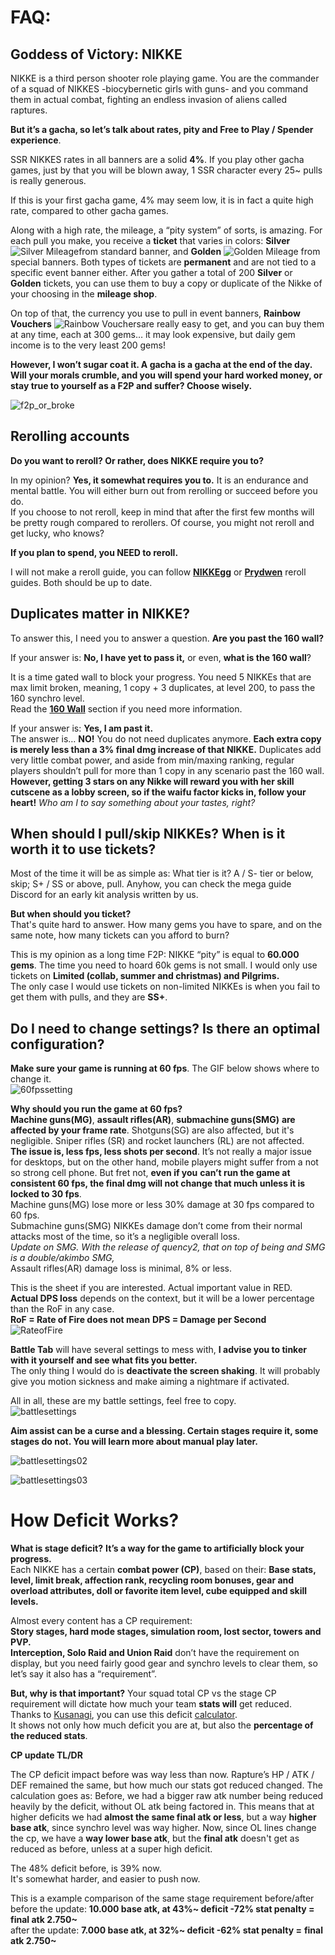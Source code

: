 # **FAQ:**

## **Goddess of Victory: NIKKE**

NIKKE is a third person shooter role playing game. You are the commander of a squad of NIKKES \-biocybernetic girls with guns- and you command them in actual combat, fighting an endless invasion of aliens called raptures.

**But it’s a gacha, so let’s talk about rates, pity and Free to Play / Spender experience**.

SSR NIKKES rates in all banners are a solid **4%**. If you play other gacha games, just by that you will be blown away, 1 SSR character every 25\~ pulls is really generous.

If this is your first gacha game, 4% may seem low, it is in fact a quite high rate, compared to other gacha games. 

Along with a high rate, the mileage, a “pity system” of sorts, is amazing. For each pull you make, you receive a **ticket** that varies in colors: **Silver** ![Silver Mileage](media/silvermileage.png ':size=50')from standard banner, and **Golden** ![Golden Mileage](media/goldenmileage.png ':size=50') from special banners. Both types of tickets are **permanent** and are not tied to a specific event banner either.
After you gather a total of 200 **Silver** or **Golden** tickets, you can use them to buy a copy or duplicate of the Nikke of your choosing in the **mileage shop**.

On top of that, the currency you use to pull in event banners, **Rainbow Vouchers** ![Rainbow Vouchers](media/rainbowvoucher.png ':size=50')are really easy to get, and you can buy them at any time, each at 300 gems… it may look expensive, but daily gem income is to the very least 200 gems! 

**However, I won’t sugar coat it. A gacha is a gacha at the end of the day. Will your morals crumble, and you will spend your hard worked money, or stay true to yourself as a F2P and suffer? Choose wisely.**

![f2p_or_broke](media/f2p_or_broke.png)

## **Rerolling accounts**

**Do you want to reroll? Or rather, does NIKKE require you to?** 

In my opinion? **Yes, it somewhat requires you to.** It is an endurance and mental battle. You will either burn out from rerolling or succeed before you do.   
If you choose to not reroll, keep in mind that after the first few months will be pretty rough compared to rerollers. Of course, you might not reroll and get lucky, who knows?

**If you plan to spend, you NEED to reroll.**

I will not make a reroll guide, you can follow [**NIKKEgg**](https://nikke.gg/reroll-guide/) or [**Prydwen**](https://www.prydwen.gg/nikke/guides/reroll/) reroll guides. Both should be up to date.

## **Duplicates matter in NIKKE?** 

To answer this, I need you to answer a question. **Are you past the 160 wall?**

If your answer is: **No, I have yet to pass it,** or even, **what is the 160 wall**? 

It is a time gated wall to block your progress. You need 5 NIKKEs that are max limit broken, meaning, 1 copy \+ 3 duplicates, at level 200, to pass the 160 synchro level.  
Read the [**160 Wall**](gamecontent.md#_160-Wall) section if you need more information.

If your answer is: **Yes, I am past it.**   
The answer is… **NO!** You do not need duplicates anymore. **Each extra copy is merely less than a 3% final dmg increase of that NIKKE.** Duplicates add very little combat power, and aside from min/maxing ranking, regular players shouldn’t pull for more than 1 copy in any scenario past the 160 wall.  
**However, getting 3 stars on any Nikke will reward you with her skill cutscene as a lobby screen, so if the waifu factor kicks in, follow your heart!** *Who am I to say something about your tastes, right?*

## **When should I pull/skip NIKKEs? When is it worth it to use tickets?**

Most of the time it will be as simple as: What tier is it? A / S- tier or below, skip; S+ / SS or above, pull. Anyhow, you can check the mega guide Discord for an early kit analysis written by us.

**But when should you ticket?**   
That's quite hard to answer. How many gems you have to spare, and on the same note, how many tickets can you afford to burn?

This is my opinion as a long time F2P: NIKKE “pity” is equal to **60.000 gems**. The time you need to hoard 60k gems is not small. I would only use tickets on **Limited (collab, summer and christmas) and Pilgrims.**   
The only case I would use tickets on non-limited NIKKEs is when you fail to get them with pulls, and they are **SS+**.

## **Do I need to change settings? Is there an optimal configuration?**

**Make sure your game is running at 60 fps**. The GIF below shows where to change it.   
![60fpssetting](media/60fpssetting.gif)

**Why should you run the game at 60 fps?**  
**Machine guns(MG)**, **assault rifles(AR)**, **submachine guns(SMG)** **are affected by your frame rate**. Shotguns(SG) are also affected, but it's negligible. Sniper rifles (SR) and rocket launchers (RL) are not affected.  
**The issue is, less fps, less shots per second**. It’s not really a major issue for desktops, but on the other hand, mobile players  might suffer from a not so strong cell phone. But fret not, **even if you** **can’t run the game at consistent 60 fps, the final dmg will not change that much unless it is locked to 30 fps**.   
Machine guns(MG) lose more or less 30% damage at 30 fps compared to 60 fps.   
Submachine guns(SMG) NIKKEs damage don’t come from their normal attacks most of the time, so it’s a negligible overall loss.   
*Update on SMG. With the release of quency2, that on top of being and SMG is a double/akimbo SMG,*   
Assault rifles(AR) damage loss is minimal, 8% or less.

This is the sheet if you are interested. Actual important value in RED.   
**Actual DPS loss** depends on the context, but it will be a lower percentage than the RoF in any case.  
**RoF \= Rate of Fire does not mean** **DPS \= Damage per Second**  
![RateofFire](media/rateoffire.png)

**Battle Tab** will have several settings to mess with, **I advise you to tinker with it yourself and see what fits you better.**   
The only thing I would do is **deactivate the screen shaking**. It will probably give you motion sickness and make aiming a nightmare if activated.

All in all, these are my battle settings, feel free to copy.  
![battlesettings](media/battlesettings01.png ':size=300')

**Aim assist can be a curse and a blessing. Certain stages require it, some stages do not. You will learn more about manual play later.**

![battlesettings02](media/battlesettings02.png ':size=300')

![battlesettings03](media/battlesettings03.png ':size=300')

# **How Deficit Works?**

**What is stage deficit?** 
**It’s a way for the game to artificially block your progress.**  
Each NIKKE has a certain **combat power (CP)**, based on their: **Base stats, level, limit break, affection rank, recycling room bonuses, gear and overload attributes, doll or favorite item level, cube equipped and skill levels.** 

Almost every content has a CP requirement:  
**Story stages, hard mode stages, simulation room, lost sector, towers and PVP.**   
**Interception, Solo Raid and Union Raid** don’t have the requirement on display, but you need fairly good gear and synchro levels to clear them, so let’s say it also has a “requirement”. 

**But, why is that important?** Your squad total CP vs the stage CP requirement will dictate how much your team **stats will** get reduced.   
Thanks to [Kusanagi](https://www.twitch.tv/whykusanagi), you can use this deficit [calculator](https://lootandwaifus.com/guides/nikke-cp-deficit-calculator/).   
It shows not only how much deficit you are at, but also the **percentage of the reduced stats**.

**CP update TL/DR**

The CP deficit impact before was way less than now. Rapture’s HP / ATK / DEF remained the same, but how much our stats got reduced changed. The calculation goes as: Before, we had a bigger raw atk number being reduced heavily by the deficit, without OL atk being factored in. This means that at higher deficits we had **almost the same final atk or less**, but a way **higher base atk**, since synchro level was way higher. Now, since OL lines change the cp, we have a **way lower base atk**, but the **final atk** doesn't get as reduced as before, unless at a super high deficit.

The 48% deficit before, is 39% now.   
It's somewhat harder, and easier to push now. 

This is a example comparison of the same stage requirement before/after  
before the update: **10.000 base atk, at 43%\~ deficit \-72% stat penalty \=** **final atk 2.750\~**   
after the update: **7.000 base atk, at 32%\~ deficit \-62% stat penalty \=** **final atk 2.750\~**
